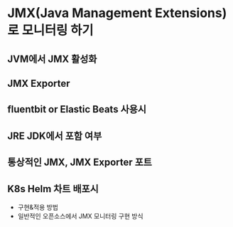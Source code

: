 # JMX(Java Management Extensions)로 모니터링 하기

## JVM에서 JMX 활성화

## JMX Exporter

## fluentbit or Elastic Beats 사용시

## JRE JDK에서 포함 여부

## 통상적인 JMX, JMX Exporter 포트

## K8s Helm 차트 배포시

- 구현&적용 방법
- 일반적인 오픈소스에서 JMX 모니터링 구현 방식
